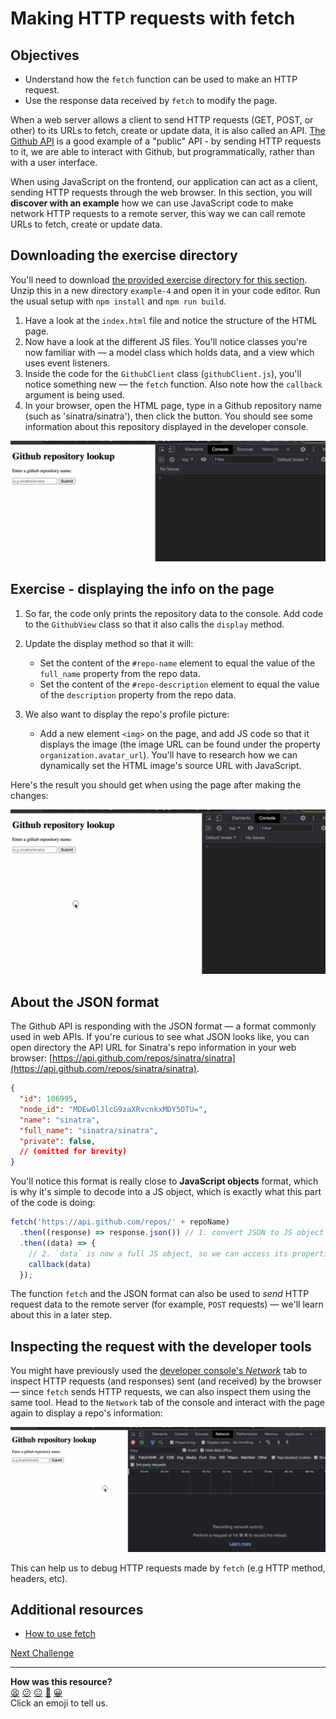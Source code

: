 # Making HTTP requests with fetch

## Objectives

 * Understand how the `fetch` function can be used to make an HTTP request.
 * Use the response data received by `fetch` to modify the page.

When a web server allows a client to send HTTP requests (GET, POST, or other) to
its URLs to fetch, create or update data, it is also called an API. [The Github
API](https://docs.github.com/en/rest/guides/getting-started-with-the-rest-api)
is a good example of a "public" API - by sending HTTP requests to it, we are
able to interact with Github, but programmatically, rather than with a user
interface.

When using JavaScript on the frontend, our application can act as a client,
sending HTTP requests through the web browser. In this section, you will
**discover with an example** how we can use JavaScript code to make network HTTP
requests to a remote server, this way we can call remote URLs to fetch, create
or update data.

<!-- OMITTED -->

## Downloading the exercise directory

You'll need to download [the provided exercise directory for this
section](../resources/example-4.zip). Unzip this in a new directory `example-4`
and open it in your code editor. Run the usual setup with `npm install` and `npm
run build`.

1. Have a look at the `index.html` file and notice the structure of the HTML
   page.
2. Now have a look at the different JS files. You'll notice classes you're now
   familiar with — a model class which holds data, and a view which uses event
   listeners.
3. Inside the code for the `GithubClient` class (`githubClient.js`), you'll
   notice something new — the `fetch` function. Also note how the `callback`
   argument is being used.
4. In your browser, open the HTML page, type in a Github repository name (such
   as 'sinatra/sinatra'), then click the button. You should see some information
   about this repository displayed in the developer console.

![Fetching github data](./resources/fetch-1.gif)

## Exercise - displaying the info on the page

1. So far, the code only prints the repository data to the console. Add code to
   the `GithubView` class so that it also calls the `display` method.
   
2. Update the display method so that it will:
    * Set the content of the `#repo-name` element to equal the value of the
      `full_name` property from the repo data.
    * Set the content of the `#repo-description` element to equal the value of
      the `description` property from the repo data.

3. We also want to display the repo's profile picture:
    * Add a new element `<img>` on the page, and add JS code so that it displays
      the image (the image URL can be found under the property
      `organization.avatar_url`). You'll have to research how we can dynamically
      set the HTML image's source URL with JavaScript.

Here's the result you should get when using the page after making the changes:

![Fetching github data](./resources/fetch-2.gif)

## About the JSON format

The Github API is responding with the JSON format — a format commonly used in
web APIs. If you're curious to see what JSON looks like, you can open directory
the API URL for Sinatra's repo information in your web browser:
[https://api.github.com/repos/sinatra/sinatra](https://api.github.com/repos/sinatra/sinatra).

```json
{
  "id": 106995,
  "node_id": "MDEwOlJlcG9zaXRvcnkxMDY5OTU=",
  "name": "sinatra",
  "full_name": "sinatra/sinatra",
  "private": false,
  // (omitted for brevity)
}
```

You'll notice this format is really close to **JavaScript objects** format,
which is why it's simple to decode into a JS object, which is exactly what this
part of the code is doing:
```js
fetch('https://api.github.com/repos/' + repoName)
  .then((response) => response.json()) // 1. convert JSON to JS object
  .then((data) => {
    // 2. `data` is now a full JS object, so we can access its properties  
    callback(data)
  });
```

The function `fetch` and the JSON format can also be used to *send* HTTP request
data to the remote server (for example, `POST` requests) — we'll learn about
this in a later step.


## Inspecting the request with the developer tools

You might have previously used the [developer console's
_Network_](https://developer.chrome.com/docs/devtools/network/) tab to inspect
HTTP requests (and responses) sent (and received) by the browser — since `fetch`
sends HTTP requests, we can also inspect them using the same tool. Head to the
`Network` tab of the console and interact with the page again to display a
repo's information:

![Inspecting with the network tab](./resources/fetch-3.gif)

This can help us to debug HTTP requests made by `fetch` (e.g HTTP method,
headers, etc).

## Additional resources

 * [How to use fetch](https://javascript.info/fetch)


[Next Challenge](13_connecting_to_server.md)

<!-- BEGIN GENERATED SECTION DO NOT EDIT -->

---

**How was this resource?**  
[😫](https://airtable.com/shrUJ3t7KLMqVRFKR?prefill_Repository=makersacademy%2Fjavascript-web-applications&prefill_File=contents%2F12_discovering_fetch.md&prefill_Sentiment=😫) [😕](https://airtable.com/shrUJ3t7KLMqVRFKR?prefill_Repository=makersacademy%2Fjavascript-web-applications&prefill_File=contents%2F12_discovering_fetch.md&prefill_Sentiment=😕) [😐](https://airtable.com/shrUJ3t7KLMqVRFKR?prefill_Repository=makersacademy%2Fjavascript-web-applications&prefill_File=contents%2F12_discovering_fetch.md&prefill_Sentiment=😐) [🙂](https://airtable.com/shrUJ3t7KLMqVRFKR?prefill_Repository=makersacademy%2Fjavascript-web-applications&prefill_File=contents%2F12_discovering_fetch.md&prefill_Sentiment=🙂) [😀](https://airtable.com/shrUJ3t7KLMqVRFKR?prefill_Repository=makersacademy%2Fjavascript-web-applications&prefill_File=contents%2F12_discovering_fetch.md&prefill_Sentiment=😀)  
Click an emoji to tell us.

<!-- END GENERATED SECTION DO NOT EDIT -->
